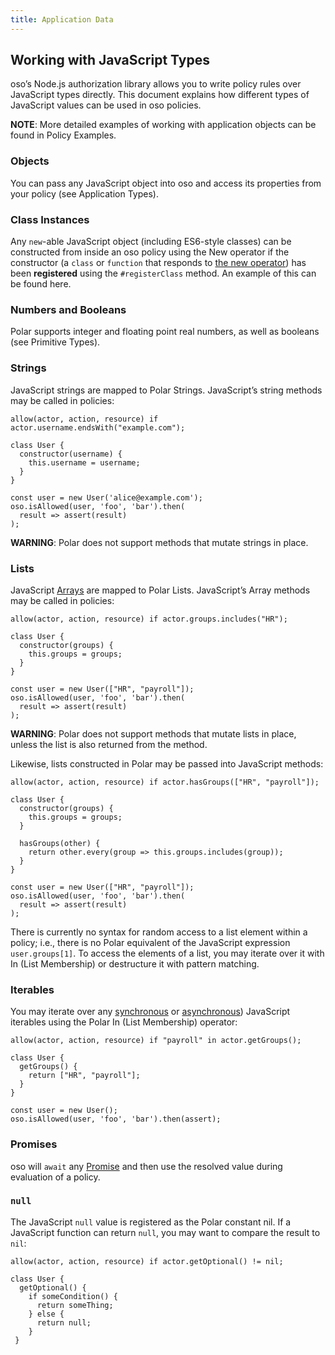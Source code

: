 ```yaml
---
title: Application Data
---
```


## Working with JavaScript Types

oso’s Node.js authorization library allows you to write policy rules over
JavaScript types directly. This document explains how different types of
JavaScript values can be used in oso policies.

**NOTE**: More detailed examples of working with application objects can be found in Policy Examples.

### Objects

You can pass any JavaScript object into oso and access its properties from
your policy (see Application Types).

### Class Instances

Any `new`-able JavaScript object (including ES6-style classes) can be
constructed from inside an oso policy using the New operator if
the constructor (a `class` or `function` that responds to [the new operator](https://developer.mozilla.org/en-US/docs/Web/JavaScript/Reference/Operators/new))
has been **registered** using the `#registerClass` method. An example of
this can be found here.

### Numbers and Booleans

Polar supports integer and floating point real numbers, as well as booleans (see Primitive Types).

### Strings

JavaScript strings are mapped to Polar Strings. JavaScript’s string methods may be called in policies:

```
allow(actor, action, resource) if actor.username.endsWith("example.com");
```

```
class User {
  constructor(username) {
    this.username = username;
  }
}

const user = new User('alice@example.com');
oso.isAllowed(user, 'foo', 'bar').then(
  result => assert(result)
);
```

**WARNING**: Polar does not support methods that mutate strings in place.

### Lists

JavaScript [Arrays](https://developer.mozilla.org/en-US/docs/Web/JavaScript/Reference/Global_Objects/Array)
are mapped to Polar Lists. JavaScript’s Array methods may be called in policies:

```
allow(actor, action, resource) if actor.groups.includes("HR");
```

```
class User {
  constructor(groups) {
    this.groups = groups;
  }
}

const user = new User(["HR", "payroll"]);
oso.isAllowed(user, 'foo', 'bar').then(
  result => assert(result)
);
```

**WARNING**: Polar does not support methods that mutate lists in place, unless the list is also returned from the method.

Likewise, lists constructed in Polar may be passed into JavaScript methods:

```
allow(actor, action, resource) if actor.hasGroups(["HR", "payroll"]);
```

```
class User {
  constructor(groups) {
    this.groups = groups;
  }

  hasGroups(other) {
    return other.every(group => this.groups.includes(group));
  }
}

const user = new User(["HR", "payroll"]);
oso.isAllowed(user, 'foo', 'bar').then(
  result => assert(result)
);
```

There is currently no syntax for random access to a list element within a policy;
i.e., there is no Polar equivalent of the JavaScript expression `user.groups[1]`.
To access the elements of a list, you may iterate over it with In (List Membership)
or destructure it with pattern matching.

### Iterables

You may iterate over any [synchronous](https://developer.mozilla.org/en-US/docs/Web/JavaScript/Reference/Iteration_protocols)
or [asynchronous](https://developer.mozilla.org/en-US/docs/Web/JavaScript/Reference/Global_Objects/Symbol/asyncIterator))
JavaScript iterables using the Polar In (List Membership) operator:

```
allow(actor, action, resource) if "payroll" in actor.getGroups();
```

```
class User {
  getGroups() {
    return ["HR", "payroll"];
  }
}

const user = new User();
oso.isAllowed(user, 'foo', 'bar').then(assert);
```

### Promises

oso will `await` any [Promise](https://developer.mozilla.org/en-US/docs/Web/JavaScript/Reference/Global_Objects/Promise)
and then use the resolved value during evaluation of a policy.

### `null`

The JavaScript `null` value is registered as the Polar constant nil.
If a JavaScript function can return `null`, you may want to compare the
result to `nil`:

```
allow(actor, action, resource) if actor.getOptional() != nil;
```

```
class User {
  getOptional() {
    if someCondition() {
      return someThing;
    } else {
      return null;
    }
 }
```
<!-- 
### Summary

### JavaScript → Polar Types Summary

| JavaScript type

 | Polar type

 |     |
 | --- ||  |  |  |  |  ||  |  |  |  |  |
| number (Integer)

                                               | Integer

                                                                                 |
| number (Float)

                                                 | Float

                                                                                   |
| boolean

                                                        | Boolean

                                                                                 |
| Array

                                                          | List

                                                                                    |
| string

                                                         | String

                                                                                  | -->
